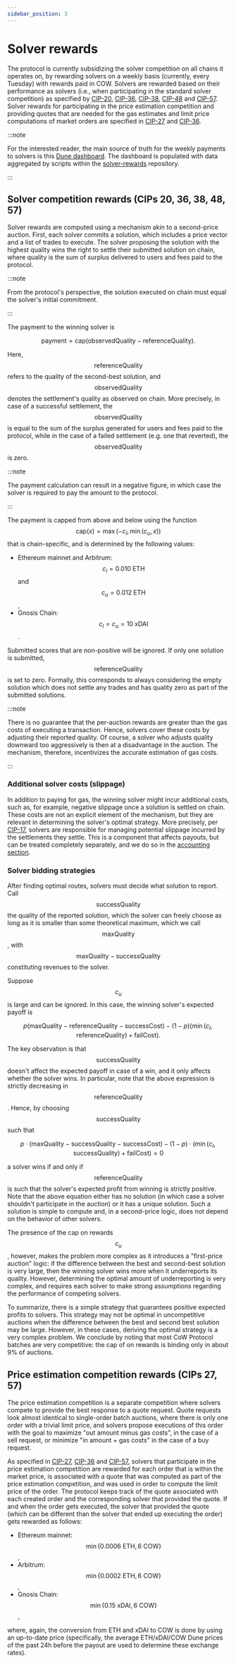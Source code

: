 ```yaml
---
sidebar_position: 3
---
```


# Solver rewards

The protocol is currently subsidizing the solver competition on all chains it operates on, by rewarding solvers on a weekly basis (currently, every Tuesday) with rewards paid in COW. Solvers are rewarded based on their performance as solvers (i.e., when participating in the standard solver competition) as specified by [CIP-20](https://snapshot.org/#/cow.eth/proposal/0x2d3f9bd1ea72dca84b03e97dda3efc1f4a42a772c54bd2037e8b62e7d09a491f), [CIP-36](https://snapshot.org/#/cow.eth/proposal/0x4e58f9c1208121c0e06282b5541b458bc8c8b76090263e25448848f3194df986), [CIP-38](https://snapshot.org/#/cow.eth/proposal/0xfb81daea9be89f4f1c251d53fd9d1481129b97c6f38caaddc42af7f3ce5a52ec), [CIP-48](https://snapshot.org/#/cow.eth/proposal/0x563ab9a66265ad72c47a8e55f620f927685dd07d4d49f6d1812905c683f05805) and [CIP-57](https://snapshot.box/#/s:cow.eth/proposal/0x46d4fea1492207cf400fcb7a01141a7d4c730791d658cc77236941fc9eb7dccb). Solver rewards for participating in the price estimation competition and providing quotes that are needed for the gas estimates and limit price computations of market orders are specified in [CIP-27](https://snapshot.org/#/cow.eth/proposal/0x64e061568e86e8d2eec344d4a892e4126172b992cabe59a0b24c51c4c7e6cc33) and [CIP-36](https://snapshot.org/#/cow.eth/proposal/0x4e58f9c1208121c0e06282b5541b458bc8c8b76090263e25448848f3194df986).

:::note

For the interested reader, the main source of truth for the weekly payments to solvers is this [Dune dashboard](https://dune.com/cowprotocol/cow-solver-rewards). The dashboard is populated with data aggregated by scripts within the [solver-rewards](https://github.com/cowprotocol/solver-rewards) repository.

:::

## Solver competition rewards (CIPs 20, 36, 38, 48, 57)

Solver rewards are computed using a mechanism akin to a second-price auction. First, each solver commits a solution, which includes a price vector and a list of trades to execute. The solver proposing the solution with the highest quality wins the right to settle their submitted solution on chain, where quality is the sum of surplus delivered to users and fees paid to the protocol.

:::note

From the protocol's perspective, the solution executed on chain must equal the solver's initial commitment.

:::

The payment to the winning solver is

$$
\textrm{payment} = \textrm{cap}(\textrm{observedQuality} - \textrm{referenceQuality}).
$$

Here, $$\textrm{referenceQuality}$$ refers to the quality of the second-best solution, and $$\textrm{observedQuality}$$ denotes the settlement's quality as observed on chain. More precisely, in case of a successful settlement, the $$\textrm{observedQuality}$$ is equal to the sum of the surplus generated for users and fees paid to the protocol, while in the case of a failed settlement (e.g. one that reverted), the $$\textrm{observedQuality}$$ is zero.

:::note

The payment calculation can result in a negative figure, in which case the solver is required to pay the amount to the protocol.

:::

The payment is capped from above and below using the function $$\textrm{cap}(x) = \max(-c_l, \min(c_u, x))$$ that is chain-specific, and is determined by the following values:

- Ethereum mainnet and Arbitrum: $$c_l = 0.010 \;\textrm{ETH}$$ and $$c_u = 0.012 \;\textrm{ETH}$$,
- Gnosis Chain: $$c_l = c_u = 10 \;\textrm{xDAI}$$.

Submitted scores that are non-positive will be ignored. If only one solution is submitted, $$\textrm{referenceQuality}$$ is set to zero. Formally, this corresponds to always considering the empty solution which does not settle any trades and has quality zero as part of the submitted solutions.

:::note

There is no guarantee that the per-auction rewards are greater than the gas costs of executing a transaction. Hence, solvers cover these costs by adjusting their reported quality. Of course, a solver who adjusts quality downward too aggressively is then at a disadvantage in the auction. The mechanism, therefore, incentivizes the accurate estimation of gas costs.

:::

### Additional solver costs (slippage)

In addition to paying for gas, the winning solver might incur additional costs, such as, for example, negative slippage once a solution is settled on chain. These costs are not an explicit element of the mechanism, but they are relevant in determining the solver's optimal strategy. More precisely, per [CIP-17](https://snapshot.org/#/cow.eth/proposal/0xf9c98a2710dc72c906bbeab9b8fe169c1ed2e9af6a67776cc29b8b4eb44d0fb2), solvers are responsible for managing potential slippage incurred by the settlements they settle. This is a component that affects payouts, but can be treated completely separately, and we do so in the [accounting section](/cow-protocol/reference/core/auctions/accounting).

### Solver bidding strategies

After finding optimal routes, solvers must decide what solution to report. Call $$\textrm{successQuality}$$ the quality of the reported solution, which the solver can freely choose as long as it is smaller than some theoretical maximum, which we call $$\textrm{maxQuality}$$, with $$\textrm{maxQuality} - \textrm{successQuality} $$ constituting revenues to the solver.

Suppose $$c_u$$ is large and can be ignored. In this case, the winning solver's expected payoff is

$$
p  (\textrm{maxQuality} - \textrm{referenceQuality} - \textrm{successCost}) - (1 - p)  (\min(c_l,\textrm{referenceQuality}) + \textrm{failCost}).
$$

The key observation is that $$\textrm{successQuality}$$ doesn't affect the expected payoff in case of a win, and it only affects whether the solver wins. In particular, note that the above expression is strictly decreasing in $$\textrm{referenceQuality}$$. Hence, by choosing $$\textrm{successQuality}$$ such that

$$
p \cdot (\textrm{maxQuality} - \textrm{successQuality}- \textrm{successCost}) - (1 - p) \cdot (\min(c_l,\textrm{successQuality}) + \textrm{failCost})=0
$$

a solver wins if and only if $$\textrm{referenceQuality}$$ is such that the solver's expected profit from winning is strictly positive. Note that the above equation either has no solution (in which case a solver shouldn't participate in the auction) or it has a unique solution. Such a solution is simple to compute and, in a second-price logic, does not depend on the behavior of other solvers.

The presence of the cap on rewards $$c_u$$, however, makes the problem more complex as it introduces a "first-price auction" logic: if the difference between the best and second-best solution is very large, then the winning solver wins more when it underreports its quality. However, determining the optimal amount of underreporting is very complex, and requires each solver to make strong assumptions regarding the performance of competing solvers.

To summarize, there is a simple strategy that guarantees positive expected profits to solvers. This strategy may not be optimal in uncompetitive auctions when the difference between the best and second best solution may be large. However, in these cases, deriving the optimal strategy is a very complex problem. We conclude by noting that most CoW Protocol batches are very competitive: the cap of on rewards is binding only in about 9% of auctions.

## Price estimation competition rewards (CIPs 27, 57)

The price estimation competition is a separate competition where solvers compete to provide the best response to a quote request. Quote requests look almost identical to single-order batch auctions, where there is only one order with a trivial limit price, and solvers propose executions of this order with the goal to maximize "out amount minus gas costs", in the case of a sell request, or minimize "in amount + gas costs" in the case of a buy request.

As specified in [CIP-27](https://snapshot.org/#/cow.eth/proposal/0x64e061568e86e8d2eec344d4a892e4126172b992cabe59a0b24c51c4c7e6cc33), [CIP-36](https://snapshot.org/#/cow.eth/proposal/0x4e58f9c1208121c0e06282b5541b458bc8c8b76090263e25448848f3194df986) and [CIP-57](https://snapshot.box/#/s:cow.eth/proposal/0x46d4fea1492207cf400fcb7a01141a7d4c730791d658cc77236941fc9eb7dccb), solvers that participate in the price estimation competition are rewarded for each order that is within the market price, is associated with a quote that was computed as part of the price estimation competition, and was used in order to compute the limit price of the order. The protocol keeps track of the quote associated with each created order and the corresponding solver that provided the quote. If and when the order gets executed, the solver that provided the quote (which can be different than the solver that ended up executing the order) gets rewarded as follows:

- Ethereum mainnet: $$\min\{0.0006 ~\textrm{ETH}, 6 ~\textrm{COW}\}$$,
- Arbitrum: $$\min\{0.0002 ~\textrm{ETH}, 6 ~\textrm{COW}\}$$,
- Gnosis Chain: $$\min\{0.15 ~\textrm{xDAI}, 6 ~\textrm{COW}\}$$,

where, again, the conversion from ETH and xDAI to COW is done by using an up-to-date price (specifically, the average ETH/xDAI/COW Dune prices of the past 24h before the payout are used to determine these exchange rates).
